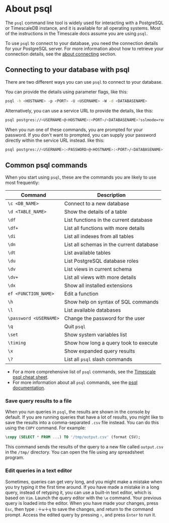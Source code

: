 # About psql
The `psql` command line tool is widely used for interacting with a PostgreSQL or
TimescaleDB instance, and it is available for all operating systems. Most of
the instructions in the Timescale docs assume you are using `psql`.

To use `psql` to connect to your database, you need the connection details for
your PostgreSQL server. For more information about how to retrieve your
connection details, see the [about connecting][about-connecting] section.

## Connecting to your database with psql
There are two different ways you can use `psql` to connect to your database.

You can provide the details using parameter flags, like this:
```bash
psql -h <HOSTNAME> -p <PORT> -U <USERNAME> -W -d <DATABASENAME>
```

Alternatively, you can use a service URL to provide the details, like this:
```bash
psql postgres://<USERNAME>@<HOSTNAME>:<PORT>/<DATABASENAME>?sslmode=require
```

When you run one of these commands, you are prompted for your password. If you
don't want to prompted, you can supply your password directly within the service
URL instead. like this:
```bash
psql postgres://<USERNAME>:<PASSWORD>@<HOSTNAME>:<PORT>/<DATABASENAME>?sslmode=require
```

## Common psql commands
When you start using `psql`, these are the commands you are likely to use most
frequently:

|Command|Description|
|-|-|
|`\c <DB_NAME>`|Connect to a new database|
|`\d <TABLE_NAME>`|Show the details of a table|
|`\df`|List functions in the current database|
|`\df+`|List all functions with more details|
|`\di`|List all indexes from all tables|
|`\dn`|List all schemas in the current database|
|`\dt`|List available tables|
|`\du`|List PostgreSQL database roles|
|`\dv`|List views in current schema|
|`\dv+`|List all views with more details|
|`\dx`|Show all installed extensions|
|`ef <FUNCTION_NAME>`|Edit a function|
|`\h`|Show help on syntax of SQL commands|
|`\l`|List available databases|
|`\password <USERNAME>`|Change the password for the user|
|`\q`|Quit `psql`|
|`\set`|Show system variables list|
|`\timing`|Show how long a query took to execute|
|`\x`|Show expanded query results|
|`\?`|List all `psql` slash commands|

*   For a more comprehensive list of `psql` commands, see the
    [Timescale psql cheat sheet][psql-cheat-sheet].
*   For more information about all `psql` commands, see the
    [psql documentation][psql-docs].

### Save query results to a file
When you run queries in `psql`, the results are shown in the console by default.
If you are running queries that have a lot of results, you might like to save
the results into a comma-separated `.csv` file instead. You can do this using
the `COPY` command. For example:
```sql
\copy (SELECT * FROM ...) TO '/tmp/output.csv' (format CSV);
```

This command sends the results of the query to a new file called `output.csv` in
the `/tmp/` directory. You can open the file using any spreadsheet program.

### Edit queries in a text editor
Sometimes, queries can get very long, and you might make a mistake when you try
typing it the first time around. If you have made a mistake in a long query,
instead of retyping it, you can use a built-in text editor, which is based on
`Vim`. Launch the query editor with the `\e` command. Your previous query is
loaded into the editor. When you have made your changes, press `Esc`, then type
`:`＋`w`＋`q` to save the changes, and return to the command prompt. Access the
edited query by pressing `↑`, and press `Enter` to run it.


[about-connecting]: /how-to-guides/connecting/about-connecting/
[psql-cheat-sheet]: https://postgrescheatsheet.com/
[psql-docs]: https://www.postgresql.org/docs/13/app-psql.html
